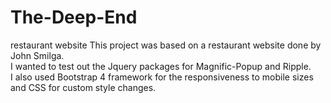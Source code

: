 # The-Deep-End
restaurant website
This project was based on a restaurant website done by John Smilga.  
I wanted to test out the Jquery packages for Magnific-Popup and Ripple.  
I also used Bootstrap 4 framework for the responsiveness to mobile sizes 
and CSS for custom style changes.
